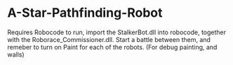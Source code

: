 # A-Star-Pathfinding-Robot

Requires Robocode to run, import the StalkerBot.dll into robocode,
together with the Roborace_Commissioner.dll. Start a battle between them,
and remeber to turn on Paint for each of the robots. (For debug painting,
and walls)
